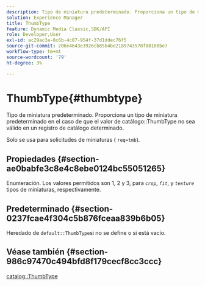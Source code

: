 ```yaml
---
description: Tipo de miniatura predeterminado. Proporciona un tipo de miniatura predeterminado en el caso de que el valor de catálogo ThumbType no sea válido en un registro de catálogo determinado.
solution: Experience Manager
title: ThumbType
feature: Dynamic Media Classic,SDK/API
role: Developer,User
exl-id: ac29ac3a-8c6b-4c87-954f-37d1ddec76f5
source-git-commit: 206e4643e3926cb85b4be2189743578f88180be7
workflow-type: tm+mt
source-wordcount: '79'
ht-degree: 3%

---
```


# ThumbType{#thumbtype}

Tipo de miniatura predeterminado. Proporciona un tipo de miniatura predeterminado en el caso de que el valor de catálogo::ThumbType no sea válido en un registro de catálogo determinado.

Solo se usa para solicitudes de miniaturas ( `req=tmb`).

## Propiedades {#section-ae0babfe3c8e4c8ebe0124bc55051265}

Enumeración. Los valores permitidos son 1, 2 y 3, para *`crop`*, *`fit`*, y *`texture`* tipos de miniaturas, respectivamente.

## Predeterminado {#section-0237fcae4f304c5b876fceaa839b6b05}

Heredado de `default::ThumbType`si no se define o si está vacío.

## Véase también {#section-986c97470c494bfd8f179cecf8cc3ccc}

[catalog::ThumbType](../../../../../is-api/image-catalog/image-serving-api-ref/c-image-catalog-reference/c-image-svg-data-reference/c-image-data-reference/r-thumbtype-cat.md#reference-41149ddffc8749cba2f8d9c8e2611e03)
